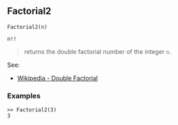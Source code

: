 ## Factorial2

```
Factorial2(n)

n!!
```

> returns the double factorial number of the integer `n`.

See:
* [Wikipedia - Double Factorial](https://en.wikipedia.org/wiki/Factorial#Double_factorial)

### Examples

```
>> Factorial2(3)
3
``` 